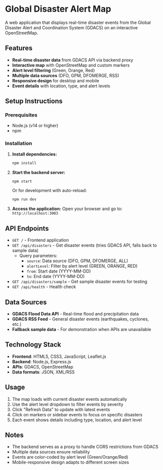 # Global Disaster Alert Map

A web application that displays real-time disaster events from the Global Disaster Alert and Coordination System (GDACS) on an interactive OpenStreetMap.

## Features

- **Real-time disaster data** from GDACS API via backend proxy
- **Interactive map** with OpenStreetMap and custom markers
- **Alert level filtering** (Green, Orange, Red)
- **Multiple data sources** (DFO, GPM, DFOMERGE, RSS)
- **Responsive design** for desktop and mobile
- **Event details** with location, type, and alert levels

## Setup Instructions

### Prerequisites
- Node.js (v14 or higher)
- npm

### Installation

1. **Install dependencies:**
   ```bash
   npm install
   ```

2. **Start the backend server:**
   ```bash
   npm start
   ```
   
   Or for development with auto-reload:
   ```bash
   npm run dev
   ```

3. **Access the application:**
   Open your browser and go to: `http://localhost:3003`

## API Endpoints

- `GET /` - Frontend application
- `GET /api/disasters` - Get disaster events (tries GDACS API, falls back to sample data)
  - Query parameters:
    - `source`: Data source (DFO, GPM, DFOMERGE, ALL)
    - `alertLevel`: Filter by alert level (GREEN, ORANGE, RED)
    - `from`: Start date (YYYY-MM-DD)
    - `to`: End date (YYYY-MM-DD)
- `GET /api/disasters/sample` - Get sample disaster events for testing
- `GET /api/health` - Health check

## Data Sources

- **GDACS Flood Data API** - Real-time flood and precipitation data
- **GDACS RSS Feed** - General disaster events (earthquakes, cyclones, etc.)
- **Fallback sample data** - For demonstration when APIs are unavailable

## Technology Stack

- **Frontend**: HTML5, CSS3, JavaScript, Leaflet.js
- **Backend**: Node.js, Express.js
- **APIs**: GDACS, OpenStreetMap
- **Data formats**: JSON, XML/RSS

## Usage

1. The map loads with current disaster events automatically
2. Use the alert level dropdown to filter events by severity
3. Click "Refresh Data" to update with latest events
4. Click on markers or sidebar events to focus on specific disasters
5. Each event shows details including type, location, and alert level

## Notes

- The backend serves as a proxy to handle CORS restrictions from GDACS
- Multiple data sources ensure reliability
- Events are color-coded by alert level (Green/Orange/Red)
- Mobile-responsive design adapts to different screen sizes